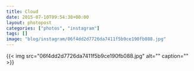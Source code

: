 ```yaml
---
title: Cloud
date: 2015-07-10T09:54:38+00:00
layout: photopost
categories: ["photos", "instagram"]
tags: []
image: "blog/instagram/06f4dd2d7726da7411f5b9ce190fb088.jpg"
---
```


{{< img src="06f4dd2d7726da7411f5b9ce190fb088.jpg" alt="" caption="" >}}



